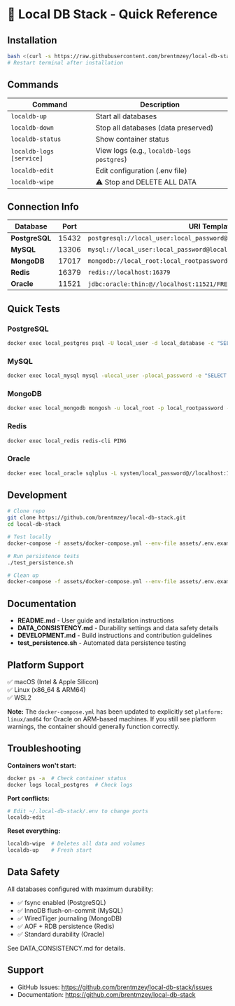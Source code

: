 # 🚀 Local DB Stack - Quick Reference

## Installation

```bash
bash <(curl -s https://raw.githubusercontent.com/brentmzey/local-db-stack/main/install.sh)
# Restart terminal after installation
```

## Commands

| Command | Description |
|---------|-------------|
| `localdb-up` | Start all databases |
| `localdb-down` | Stop all databases (data preserved) |
| `localdb-status` | Show container status |
| `localdb-logs [service]` | View logs (e.g., `localdb-logs postgres`) |
| `localdb-edit` | Edit configuration (.env file) |
| `localdb-wipe` | ⚠️ Stop and DELETE ALL DATA |

## Connection Info

| Database | Port | URI Template |
|----------|------|--------------|
| **PostgreSQL** | 15432 | `postgresql://local_user:local_password@localhost:15432/local_database` |
| **MySQL** | 13306 | `mysql://local_user:local_password@localhost:13306/local_database` |
| **MongoDB** | 17017 | `mongodb://local_root:local_rootpassword@localhost:17017/` |
| **Redis** | 16379 | `redis://localhost:16379` |
| **Oracle** | 11521 | `jdbc:oracle:thin:@//localhost:11521/FREEPDB1` (user: system) |

## Quick Tests

### PostgreSQL
```bash
docker exec local_postgres psql -U local_user -d local_database -c "SELECT version();"
```

### MySQL
```bash
docker exec local_mysql mysql -ulocal_user -plocal_password -e "SELECT VERSION();"
```

### MongoDB
```bash
docker exec local_mongodb mongosh -u local_root -p local_rootpassword --eval "db.version()"
```

### Redis
```bash
docker exec local_redis redis-cli PING
```

### Oracle
```bash
docker exec local_oracle sqlplus -L system/local_password@//localhost:1521/FREEPDB1 <<< "SELECT 'OK' FROM DUAL;"
```

## Development

```bash
# Clone repo
git clone https://github.com/brentmzey/local-db-stack.git
cd local-db-stack

# Test locally
docker-compose -f assets/docker-compose.yml --env-file assets/.env.example up -d

# Run persistence tests
./test_persistence.sh

# Clean up
docker-compose -f assets/docker-compose.yml --env-file assets/.env.example down -v
```

## Documentation

- **README.md** - User guide and installation instructions
- **DATA_CONSISTENCY.md** - Durability settings and data safety details
- **DEVELOPMENT.md** - Build instructions and contribution guidelines
- **test_persistence.sh** - Automated data persistence testing

## Platform Support

✅ macOS (Intel & Apple Silicon)  
✅ Linux (x86_64 & ARM64)  
✅ WSL2

**Note:** The `docker-compose.yml` has been updated to explicitly set `platform: linux/amd64` for Oracle on ARM-based machines. If you still see platform warnings, the container should generally function correctly.

## Troubleshooting

**Containers won't start:**
```bash
docker ps -a  # Check container status
docker logs local_postgres  # Check logs
```

**Port conflicts:**
```bash
# Edit ~/.local-db-stack/.env to change ports
localdb-edit
```

**Reset everything:**
```bash
localdb-wipe  # Deletes all data and volumes
localdb-up    # Fresh start
```

## Data Safety

All databases configured with maximum durability:
- ✅ fsync enabled (PostgreSQL)
- ✅ InnoDB flush-on-commit (MySQL)
- ✅ WiredTiger journaling (MongoDB)
- ✅ AOF + RDB persistence (Redis)
- ✅ Standard durability (Oracle)

See DATA_CONSISTENCY.md for details.

## Support

- GitHub Issues: https://github.com/brentmzey/local-db-stack/issues
- Documentation: https://github.com/brentmzey/local-db-stack
